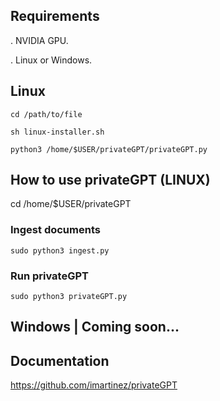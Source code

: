 ## Requirements
. NVIDIA GPU. 

. Linux or Windows.

## Linux
```
cd /path/to/file

sh linux-installer.sh

python3 /home/$USER/privateGPT/privateGPT.py

```
## How to use privateGPT (LINUX) 

 cd /home/$USER/privateGPT

### Ingest documents
```
sudo python3 ingest.py
```
### Run privateGPT
```
sudo python3 privateGPT.py
```

## Windows | Coming soon...

## Documentation
https://github.com/imartinez/privateGPT
